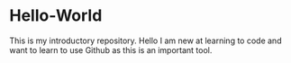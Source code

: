 # Hello-World
This is my introductory repository.
Hello I am new at learning to code and want to learn to use Github as this is an important tool.
